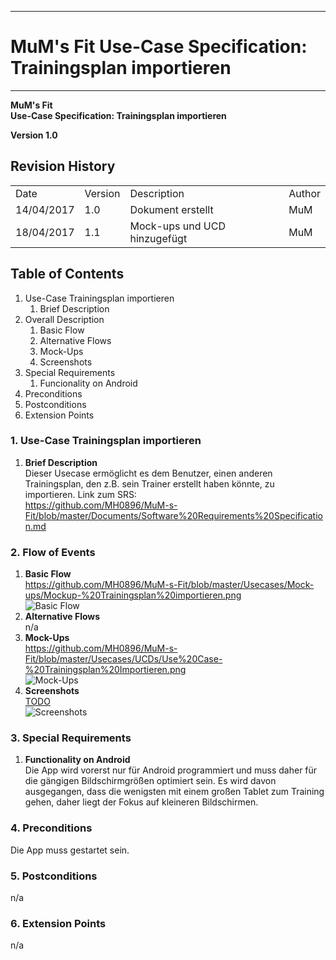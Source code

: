 -------------
# MuM's Fit Use-Case Specification: Trainingsplan importieren #
-------------
**MuM's Fit**  
**Use-Case Specification: Trainingsplan importieren**

**Version 1.0**

## Revision History ##
<table>
<tr><td>Date</td><td>Version</td><td>Description</td><td>Author</td></tr>
<tr><td>14/04/2017</td><td>1.0</td><td>Dokument erstellt</td><td>MuM</td></tr>
<tr><td>18/04/2017</td><td>1.1</td><td>Mock-ups und UCD hinzugefügt</td><td>MuM</td></tr>
</table>

## Table of Contents ##
1. Use-Case Trainingsplan importieren
	1. Brief Description
2. Overall Description
	1. Basic Flow
	2. Alternative Flows
	4. Mock-Ups
	5. Screenshots
3. Special Requirements
	1. Funcionality on Android
4. Preconditions
5. Postconditions
6. Extension Points

### 1. Use-Case Trainingsplan importieren ###
1. **Brief Description**  
Dieser Usecase ermöglicht es dem Benutzer, einen anderen Trainingsplan, den z.B. sein Trainer erstellt haben könnte, zu importieren.
	Link zum SRS:   
	<a href="https://github.com/MH0896/MuM-s-Fit/blob/master/Documents/Software%20Requirements%20Specification.md">https://github.com/MH0896/MuM-s-Fit/blob/master/Documents/Software%20Requirements%20Specification.md</a>

### 2. Flow of Events ###
1. **Basic Flow**  
<a href="https://github.com/MH0896/MuM-s-Fit/blob/master/Usecases/Mock-ups/Mockup-%20Trainingsplan%20importieren.png">https://github.com/MH0896/MuM-s-Fit/blob/master/Usecases/Mock-ups/Mockup-%20Trainingsplan%20importieren.png</a>  
![Basic Flow](https://github.com/MH0896/MuM-s-Fit/blob/master/Usecases/Mock-ups/Mockup-%20Trainingsplan%20importieren.png "Basic Flow")
2. **Alternative Flows**  
n/a
3. **Mock-Ups**  
<a href="https://github.com/MH0896/MuM-s-Fit/blob/master/Usecases/UCDs/Use%20Case-%20Trainingsplan%20Importieren.png">https://github.com/MH0896/MuM-s-Fit/blob/master/Usecases/UCDs/Use%20Case-%20Trainingsplan%20Importieren.png</a>  
![Mock-Ups](https://github.com/MH0896/MuM-s-Fit/blob/master/Usecases/UCDs/Use%20Case-%20Trainingsplan%20Importieren.png "Mock-Ups")
4. **Screenshots**  
<a href="TODO">TODO</a>  
![Screenshots](TODO "Screenshots")

### 3. Special Requirements ###
1. **Functionality on Android**  
Die App wird vorerst nur für Android programmiert und muss daher für die gängigen Bildschirmgrößen optimiert sein. Es wird davon ausgegangen, dass die wenigsten mit einem großen Tablet zum Training gehen, daher liegt der Fokus auf kleineren Bildschirmen.

### 4. Preconditions ###
Die App muss gestartet sein.

### 5. Postconditions ###
n/a

### 6. Extension Points ###
n/a